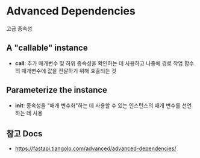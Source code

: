 # Advanced Dependencies

고급 종속성


## A "callable" instance

- __call__: 추가 매개변수 및 하위 종속성을 확인하는 데 사용하고 나중에 경로 작업 함수 의 매개변수에 값을 전달하기 위해 호출되는 것


## Parameterize the instance

- __init__: 종속성을 "매개 변수화"하는 데 사용할 수 있는 인스턴스의 매개 변수를 선언하는 데 사용


## 참고 Docs

- https://fastapi.tiangolo.com/advanced/advanced-dependencies/
